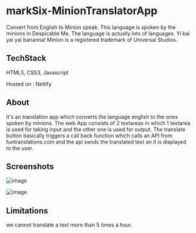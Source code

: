 # markSix-MinionTranslatorApp
Convert from English to Minion speak. This language is spoken by the minions in Despicable Me. The language is actually lots of languages. Yi kai yai yai bananna! Minion is a registered trademark of Universal Studios.


## TechStack 

HTML5, CSS3, Javascript

Hosted on : Netlify

## About

It's an translation app which converts the language english to the ones spoken by minions. The web App consists of 2 textareas in which 1 textarea is used for taking input and the other one is used for output. The translate button basically triggers a call back function which calls an API from funtranslations.com and the api sends the translated text an it is displayed to the user.

## Screenshots

![image](https://user-images.githubusercontent.com/45689921/211238954-b7f28523-8e09-421b-9d8b-eedf01c6beb7.png)

![image](https://user-images.githubusercontent.com/45689921/211239048-651ef38a-2e70-4113-b070-332185c679bd.png)

## Limitations

we cannot translate a text more than 5 times a hour.
